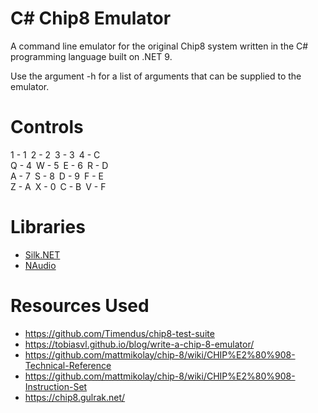 # C# Chip8 Emulator

A command line emulator for the original Chip8 system written in the C# programming language built on .NET 9.

Use the argument -h for a list of arguments that can be supplied to the emulator.

# Controls

1 - 1&ensp;2 - 2&ensp;3 - 3&ensp;4 - C<br />
Q - 4&ensp;W - 5&ensp;E - 6&ensp;R - D<br />
A - 7&ensp;S - 8&ensp;D - 9&ensp;F - E<br />
Z - A&ensp;X - 0&ensp;C - B&ensp;V - F<br />

# Libraries

- [Silk.NET](https://github.com/dotnet/Silk.NET)
- [NAudio](https://github.com/naudio/NAudio)

# Resources Used

- https://github.com/Timendus/chip8-test-suite
- https://tobiasvl.github.io/blog/write-a-chip-8-emulator/
- https://github.com/mattmikolay/chip-8/wiki/CHIP%E2%80%908-Technical-Reference
- https://github.com/mattmikolay/chip-8/wiki/CHIP%E2%80%908-Instruction-Set
- https://chip8.gulrak.net/
